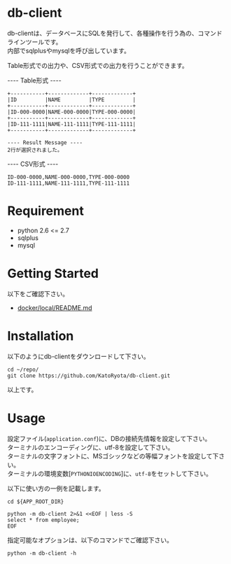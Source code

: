 # db-client

db-clientは、データベースにSQLを発行して、各種操作を行う為の、コマンドラインツールです。  
内部でsqlplusやmysqlを呼び出しています。

Table形式での出力や、CSV形式での出力を行うことができます。

---- Table形式 ----

```text
+-----------+-------------+-------------+
|ID         |NAME         |TYPE         |
+-----------+-------------+-------------+
|ID-000-0000|NAME-000-0000|TYPE-000-0000|
+-----------+-------------+-------------+
|ID-111-1111|NAME-111-1111|TYPE-111-1111|
+-----------+-------------+-------------+

---- Result Message ----
2行が選択されました。
```

---- CSV形式 ----

```text
ID-000-0000,NAME-000-0000,TYPE-000-0000
ID-111-1111,NAME-111-1111,TYPE-111-1111
```

# Requirement

* python 2.6 <= 2.7
* sqlplus
* mysql

# Getting Started

以下をご確認下さい。

* [docker/local/README.md](docker/local/README.md)

# Installation

以下のようにdb-clientをダウンロードして下さい。

```shell
cd ~/repo/
git clone https://github.com/KatoRyota/db-client.git
```

以上です。

# Usage

設定ファイル(`application.conf`)に、DBの接続先情報を設定して下さい。  
ターミナルのエンコーディングに、utf-8を設定して下さい。  
ターミナルの文字フォントに、MSゴシックなどの等幅フォントを設定して下さい。  
ターミナルの環境変数[`PYTHONIOENCODING`]に、`utf-8`をセットして下さい。

以下に使い方の一例を記載します。

```shell
cd ${APP_ROOT_DIR}

python -m db-client 2>&1 <<EOF | less -S
select * from employee;
EOF
```

指定可能なオプションは、以下のコマンドでご確認下さい。

```shell
python -m db-client -h
```
